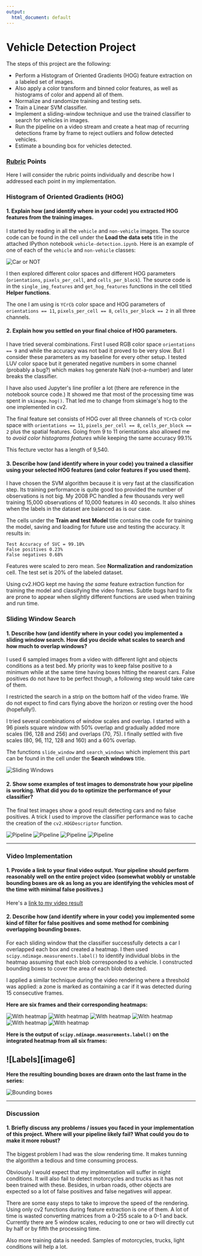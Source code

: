 ```yaml
---
output:
  html_document: default
---
```


# Vehicle Detection Project

The steps of this project are the following:

* Perform a Histogram of Oriented Gradients (HOG) feature extraction on a labeled set of images.
* Also apply a color transform and binned color features, as well as histograms of color and append all of them.
* Normalize and randomize training and testing sets.
* Train a Linear SVM classifier.
* Implement a sliding-window technique and use the trained classifier to search for vehicles in images.
* Run the pipeline on a video stream and create a heat map of recurring detections frame by frame to reject outliers and follow detected vehicles.
* Estimate a bounding box for vehicles detected.

[//]: # (Image References)
[image10]: ./output_images/car_notcar.png
[image03]: ./output_images/sliding-windows.png
[image40]: ./output_images/pipeline0.png
[image41]: ./output_images/pipeline1.png
[image42]: ./output_images/pipeline2.png
[image43]: ./output_images/pipeline3.png
[image50]: ./output_images/search_with_heat0.png
[image51]: ./output_images/search_with_heat1.png
[image52]: ./output_images/search_with_heat2.png
[image53]: ./output_images/search_with_heat3.png
[image54]: ./output_images/search_with_heat4.png
[image55]: ./output_images/search_with_heat5.png
[image06]: ./examples/labels_map.png
[image07]: ./output_images/pipeline5.png
[video1]: ./vehicle_detection.mp4

### [Rubric](https://review.udacity.com/#!/rubrics/513/view) Points

Here I will consider the rubric points individually and describe how I addressed each point in my implementation.  

### Histogram of Oriented Gradients (HOG)

#### 1. Explain how (and identify where in your code) you extracted HOG features from the training images.
  
I started by reading in all the `vehicle` and `non-vehicle` images. The source code can be found in the cell under the **Load the data sets** title in the attached IPython notebook `vehicle-detection.ipynb`. Here is an example of one of each of the `vehicle` and `non-vehicle` classes:

![Car or NOT][image10]

I then explored different color spaces and different HOG parameters (`orientations`, `pixels_per_cell`, and `cells_per_block`). The source code is in the `single_img_features` and `get_hog_features` functions in the cell titled **Helper functions**.

The one I am using is `YCrCb` color space and HOG parameters of `orientations == 11`, `pixels_per_cell == 8`, `cells_per_block == 2` in all three channels.


#### 2. Explain how you settled on your final choice of HOG parameters.

I have tried several combinations. First I used RGB color space `orientations == 9` and while the accuracy was not bad it proved to be very slow. But I consider these parameters as my baseline for every other setup. I tested LUV color space but it generated negative numbers in some channel (probably a bug?) which makes `hog` generate NaN (not-a-number) and later breaks the classifier.

I have also used Jupyter's line profiler a lot (there are reference in the notebook source code.) It showed me that most of the processing time was spent in `skimage.hog()`. That led me to change from skimage's hog to the one implemented in cv2.

The final feature set consists of HOG over all three channels of `YCrCb` color space with `orientations == 11`, `pixels_per_cell == 8`, `cells_per_block == 2` plus the spatial features. Going from 9 to 11 orientations also allowed me to *avoid color histograms features* while keeping the same accuracy 99.1%

This fecture vector has a length of 9,540.

#### 3. Describe how (and identify where in your code) you trained a classifier using your selected HOG features (and color features if you used them).

I have chosen the SVM algorithm because it is very fast at the classification step. Its training performance is quite good too provided the number of observations is not big. My 2008 PC handled a few thousands very well training 15,000 observations of 10,000 features in 40 seconds. It also shines when the labels in the dataset are balanced as is our case.

The cells under the **Train and test Model** title contains the code for training the model, saving and loading for future use and testing the accuracy. It results in:

```
Test Accuracy of SVC = 99.10%
False positives 0.23%
False negatives 0.68%
```

Features were scaled to zero mean. See **Normalization and randomization** cell. The test set is 20% of the labeled dataset.

Using cv2.HOG kept me having *the same* feature extraction function for training the model and classifying the video frames. Subtle bugs hard to fix are prone to appear when slightly different functions are used when training and run time.

### Sliding Window Search

#### 1. Describe how (and identify where in your code) you implemented a sliding window search. How did you decide what scales to search and how much to overlap windows?

I used 6 sampled images from a video with different light and objects conditions as a test bed. My priority was to keep false positive to a minimum while at the same time having boxes hitting the nearest cars. False positives do not have to be perfect though, a following step would take care of them.

I restricted the search in a strip on the bottom half of the video frame. We do not expect to find cars flying above the horizon or resting over the hood (hopefully!).

I tried several combinations of window scales and overlap. I started with a 96 pixels square window with 50% overlap and gradually added more scales (96, 128 and 256) and overlaps (70, 75). I finally settled with five scales (80, 96, 112, 128 and 160) and a 60% overlap.

The functions `slide_window` and `search_windows` which implement this part can be found in the cell under the **Search windows** title.

![Sliding Windows][image03]


#### 2. Show some examples of test images to demonstrate how your pipeline is working.  What did you do to optimize the performance of your classifier?

The final test images show a good result detecting cars and no false positives. A trick I used to improve the classifier performance was to cache the creation of the `cv2.HOGDescriptor` function.

![Pipeline][image40]
![Pipeline][image41]
![Pipeline][image42]
![Pipeline][image43]

----

### Video Implementation

#### 1. Provide a link to your final video output.  Your pipeline should perform reasonably well on the entire project video (somewhat wobbly or unstable bounding boxes are ok as long as you are identifying the vehicles most of the time with minimal false positives.)

Here's a [link to my video result][video1]


#### 2. Describe how (and identify where in your code) you implemented some kind of filter for false positives and some method for combining overlapping bounding boxes.

For each sliding window that the classifier successfully detects a car I overlapped each box and created a heatmap. I then used `scipy.ndimage.measurements.label()` to identify individual blobs in the heatmap assuming that each blob corresponded to a vehicle. I constructed bounding boxes to cover the area of each blob detected.

I applied a similar technique during the video rendering where a threshold was applied: a zone is marked as containing a car if it was detected during 15 consecutive frames.

**Here are six frames and their corresponding heatmaps:**

![With heatmap][image50]
![With heatmap][image51]
![With heatmap][image52]
![With heatmap][image53]
![With heatmap][image54]
![With heatmap][image55]


**Here is the output of `scipy.ndimage.measurements.label()` on the integrated heatmap from all six frames:**

## ![Labels][image6]


**Here the resulting bounding boxes are drawn onto the last frame in the series:**

![Bounding boxes][image07]


----

### Discussion

#### 1. Briefly discuss any problems / issues you faced in your implementation of this project.  Where will your pipeline likely fail?  What could you do to make it more robust?

The biggest problem I had was the slow rendering time. It makes tunning the algorithm a tedious and time consuming process.

Obviously I would expect that my implmentation will suffer in night conditions. It will also fail to detect motorcycles and trucks as it has not been trained with these. Besides, in urban roads, other objects are expected so a lot of false positives and false negatives will appear.

There are some easy steps to take to improve the speed of the rendering. Using only cv2 functions during feature extraction is one of them. A lot of time is wasted converting matrices from a 0-255 scale to a 0-1 and back. Currently there are 5 window scales, reducing to one or two will directly cut by half or by fifth the processing time.

Also more training data is needed. Samples of motorcycles, trucks, light conditions will help a lot.

